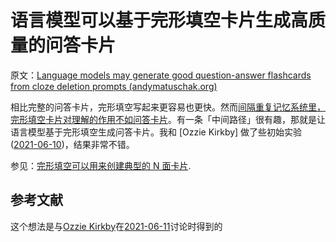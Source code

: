 # 语言模型可以基于完形填空卡片生成高质量的问答卡片

原文：[Language models may generate good question-answer flashcards from cloze deletion prompts (andymatuschak.org)](https://notes.andymatuschak.org/z4A7LCXBAkAUH2uZ21JnNrBhJHCjkobFMyn)

相比完整的问答卡片，完形填空写起来更容易也更快。然而[间隔重复记忆系统里，完形填空卡片对理解的作用不如问答卡片](https://notes.andymatuschak.org/zX7yi8v7qy3n1RfQDkFZFeyTCZPX3BVqy8sC)。有一条「中间路径」很有趣，那就是让语言模型基于完形填空生成问答卡片。我和 [Ozzie Kirkby] 做了些初始实验([2021-06-10](https://notes.andymatuschak.org/zWLsqjDeYgCEERgoVeE8BjFbPrWSPsR5WhY))，结果非常不错。

参见：[完形填空可以用来创建典型的 N 面卡片](https://notes.andymatuschak.org/zgpjhmJfdVNcrGroeKW1VQ92YLGCftpyVPc).

## 参考文献

这个想法是与[Ozzie Kirkby](https://notes.andymatuschak.org/zn9igQGgecLncBSpKbgv5123mC5YEAP3hnfP)在[2021-06-11](https://notes.andymatuschak.org/ztU5BioqBqxGDTcbL6jYctqsiJnVfd3mUtW)讨论时得到的